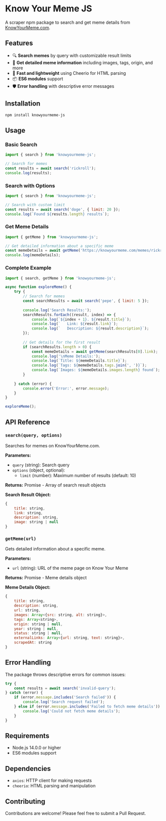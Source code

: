 # Know Your Meme JS

A scraper npm package to search and get meme details from [KnowYourMeme.com](https://knowyourmeme.com/).

## Features

- 🔍 **Search memes** by query with customizable result limits
- 📖 **Get detailed meme information** including images, tags, origin, and more
- 🚀 **Fast and lightweight** using Cheerio for HTML parsing
- 📦 **ES6 modules** support
- 🛡️ **Error handling** with descriptive error messages

## Installation

```bash
npm install knowyourmeme-js
```

## Usage

### Basic Search

```javascript
import { search } from 'knowyourmeme-js';

// Search for memes
const results = await search('rickroll');
console.log(results);
```

### Search with Options

```javascript
import { search } from 'knowyourmeme-js';

// Search with custom limit
const results = await search('doge', { limit: 20 });
console.log(`Found ${results.length} results`);
```

### Get Meme Details

```javascript
import { getMeme } from 'knowyourmeme-js';

// Get detailed information about a specific meme
const memeDetails = await getMeme('https://knowyourmeme.com/memes/rickroll');
console.log(memeDetails);
```

### Complete Example

```javascript
import { search, getMeme } from 'knowyourmeme-js';

async function exploreMeme() {
    try {
        // Search for memes
        const searchResults = await search('pepe', { limit: 5 });
        
        console.log('Search Results:');
        searchResults.forEach((result, index) => {
            console.log(`${index + 1}. ${result.title}`);
            console.log(`   Link: ${result.link}`);
            console.log(`   Description: ${result.description}`);
        });
        
        // Get details for the first result
        if (searchResults.length > 0) {
            const memeDetails = await getMeme(searchResults[0].link);
            console.log('\nMeme Details:');
            console.log(`Title: ${memeDetails.title}`);
            console.log(`Tags: ${memeDetails.tags.join(', ')}`);
            console.log(`Images: ${memeDetails.images.length} found`);
        }
        
    } catch (error) {
        console.error('Error:', error.message);
    }
}

exploreMeme();
```

## API Reference

### `search(query, options)`

Searches for memes on KnowYourMeme.com.

**Parameters:**
- `query` (string): Search query
- `options` (object, optional):
  - `limit` (number): Maximum number of results (default: 10)

**Returns:** Promise<Array> - Array of search result objects

**Search Result Object:**
```javascript
{
    title: string,
    link: string,
    description: string,
    image: string | null
}
```

### `getMeme(url)`

Gets detailed information about a specific meme.

**Parameters:**
- `url` (string): URL of the meme page on Know Your Meme

**Returns:** Promise<Object> - Meme details object

**Meme Details Object:**
```javascript
{
    title: string,
    description: string,
    url: string,
    images: Array<{src: string, alt: string}>,
    tags: Array<string>,
    origin: string | null,
    year: string | null,
    status: string | null,
    externalLinks: Array<{url: string, text: string}>,
    scrapedAt: string
}
```

## Error Handling

The package throws descriptive errors for common issues:

```javascript
try {
    const results = await search('invalid-query');
} catch (error) {
    if (error.message.includes('Search failed')) {
        console.log('Search request failed');
    } else if (error.message.includes('Failed to fetch meme details')) {
        console.log('Could not fetch meme details');
    }
}
```

## Requirements

- Node.js 14.0.0 or higher
- ES6 modules support

## Dependencies

- `axios`: HTTP client for making requests
- `cheerio`: HTML parsing and manipulation

## Contributing

Contributions are welcome! Please feel free to submit a Pull Request.
